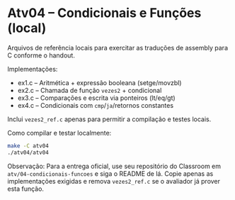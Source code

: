 # Atv04 – Condicionais e Funções (local)

Arquivos de referência locais para exercitar as traduções de assembly para C conforme o handout.

Implementações:
- ex1.c – Aritmética + expressão booleana (setge/movzbl)
- ex2.c – Chamada de função `vezes2` + condicional
- ex3.c – Comparações e escrita via ponteiros (lt/eq/gt)
- ex4.c – Condicionais com `cmp`/`ja`/retornos constantes

Inclui `vezes2_ref.c` apenas para permitir a compilação e testes locais.

Como compilar e testar localmente:

```bash
make -C atv04
./atv04/atv04
```

Observação: Para a entrega oficial, use seu repositório do Classroom em `atv/04-condicionais-funcoes` e siga o README de lá. Copie apenas as implementações exigidas e remova `vezes2_ref.c` se o avaliador já prover esta função.